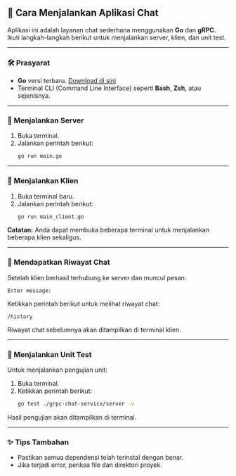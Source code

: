 ## 📄 Cara Menjalankan Aplikasi Chat

Aplikasi ini adalah layanan chat sederhana menggunakan **Go** dan **gRPC**. Ikuti langkah-langkah berikut untuk menjalankan server, klien, dan unit test.

---

### 🛠️ Prasyarat

- **Go** versi terbaru. [Download di sini](https://go.dev/dl/)
- Terminal CLI (Command Line Interface) seperti **Bash**, **Zsh**, atau sejenisnya.

---

### 🚀 Menjalankan Server

1. Buka terminal.
2. Jalankan perintah berikut:
   ```bash
   go run main.go
   ```

---

### 🚀 Menjalankan Klien

1. Buka terminal baru.
2. Jalankan perintah berikut:
   ```bash
   go run main_client.go
   ```

**Catatan:** Anda dapat membuka beberapa terminal untuk menjalankan beberapa klien sekaligus.

---

### 📝 Mendapatkan Riwayat Chat

Setelah klien berhasil terhubung ke server dan muncul pesan:
```
Enter message:
```

Ketikkan perintah berikut untuk melihat riwayat chat:
```
/history
```

Riwayat chat sebelumnya akan ditampilkan di terminal klien.

---

### 🧪 Menjalankan Unit Test

Untuk menjalankan pengujian unit:
1. Buka terminal.
2. Ketikkan perintah berikut:
   ```bash
   go test ./grpc-chat-service/server -v
   ```
Hasil pengujian akan ditampilkan di terminal.

---

### ✨ Tips Tambahan

- Pastikan semua dependensi telah terinstal dengan benar.
- Jika terjadi error, periksa file dan direktori proyek.
